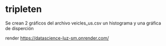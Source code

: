 # tripleten
Se crean 2 gráficos del archivo veicles_us.csv
un histograma y una gráfica de disperción 

render 
https://datascience-luz-sm.onrender.com/

